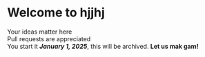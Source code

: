# Welcome to hjjhj
Your ideas matter here\
Pull requests are appreciated\
You start it
***January 1, 2025***, this will be archived.
**Let us mak gam!**
